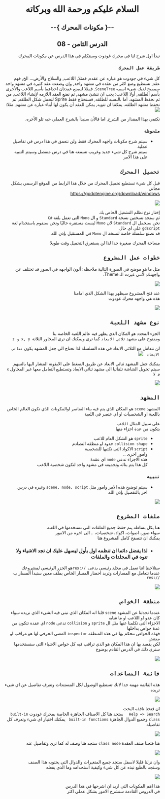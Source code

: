 <div dir = rtl>

<div align = "center">

# السلام عليكم ورحمة الله وبركاته
## --{ مكونات المحرك }--
## الدرس الثامن - 08

</div>

نبدأ اول شرح لنا في محرك غودوت وسنتكلم في هذا الدرس عن مكونات المحرك  

### `طريقة عمل المحرك`
كل شيء في جودوت هو عباره عن عقده, فمثلا, اللاعب, والسلاح والأرض... الخ, فهم عقد, تستطيع وضع اكثر من عقده في مشهد واحد, وإن وضعت عقد كثيره في مشهد واحد سيصبح لديك شيء اسمه `SceneTree`.
فمثلا لنصنع عقدتان احداهما بأسم اللاعب والأخرى بأسم الطلقه, أولا اللاعب: يجب ان ننشئ مشهد, ثم نضع العقد اللازمه لإنشاء اللاعب, من ثم نحفظ المشهد.
أما بالنسبه للطلقه, فسنحتاج فقط Sprite لتحمل شكل الطلقه, ثم نحفظ مشهد الطلقه.
يمكننا ان 
تنويه, يمكن للعقد أن يكون لها أبناء عباره عن مشهد, مثلا:
![](Image/12.png)

نكتفي بهذا المقدار من الشرح, اما فالأن سنبدأ بالشرح العملي حبه تلو الأخره.

### `ملحوظة`
*  سيتم شرح مكونات واجهه المحرك فقط ولن نتعمق في هذا درس في تفاصيل عملية  
   سيتم شرح كل شيء جديد وغريب تسمعه هنا في درس منفصل وسيتم التنبيه على هذا الامر
## `تحميل المحرك`
قبل كل شيء تستطيع تحميل المحرك  من خلال هذا الرابط من الموقع الرسمي بشكل مجاني  
https://godotengine.org/download/windows


![](Image/0.png)

إختار نوع نظلم التشغيل الخاص بك  
ثم ستجد نسختين نسخة `Standard` و ال `Mono` التى تعمل بلغة <span dir = ltr> `C#` </span>   
نحن سنحمل ال `Standard` لان `Mono` ليست مستقرة حاليًا ونحن سنقوم باستخدام لغة `gdscript` على اي حال  
قد نصنع سلسلة خاصة لنسخة ال  `Mono` في المستقبل بإذن الله  

مساحة المحرك صغيرة جدا لذا لن يستغرق التحميل وقت طويلا   

## `خطوات عمل المشروع`
مثل ما هو موضح في الصورة التالية
ملاحظه: ألون الواجهه في الصور قد تختلف عن واجهتك; لأنني غيرت الـ Theme.

![](Image/1.png)

عند فتح المشروع سيظهر بهذا الشكل الذي امامنا  
هذه هي واجهه محرك غودوت  

![](Image/2.png)

## `نوع مشهد اللعبة`
الجزء المحدد هو المكان الذي يظهر فيه عالم اللعبة الخاصة بنا  
ومفتوح على مشهد `ثلاثي الابعاد` كما ترى ويمكنك ان ترى المحاور الثلاثة` x, y و z`

لن نتعامل مع الثلاثي الابعاد في هذه السلسلة لذا نحتاج الى جعل المشهد يكون `ثنائي الابعاد
`
![](Image/3.png)

يمكنك جعل المشهد ثنائي الابعاد عن طريق الضغط على الايقونة المشار اليها بالسهم  
سيتم تحويل الشاشة تلقائيا الى مشهد ثنائي الابعاد وتستطيع التعامل معها عبر المحاول `x و y`  

![](Image/4.png)
## `المشهد`
المشهد `scene` هو المكان الذي يتم فيه بناء العناصر اوالمكونات الذي تكون العالم الخاص باللعبة او الشخصيات او اي عنصر في اللعبة  

على سبيل المثال `اللاعب`  
يتكون من عدة اجزاء منها  
* `sprite` هو الشكل العام للاعب
* `collision shape` حدود او منطقة التصادم
* `script` الاكواد التى نكتبها للشخصية  
وامور اخرى ..  
هذه الاجزاء تدعى `node` اي عقدة  
كل هذا يتم بنائه وتجميعه في مشهد واحد لنكون شخصية اللاعب

### `تنبيه`
*  سيتم توضيح هذه الامر وامور مثل `scene, node, script` وغيره في درس اخر بالتفصيل بإذن الله 

![](Image/5.png)

## `ملفات المشروع`
هنا بكل بساطة يتم حفظ جميع الملفات التى تستخدمها في اللعبة  
سواء صور، اصوات، اكواد، شخصيات، .. الى اخره من الامور  
يمكنك ان تتصفح كامل المشروع هنا   
- ### لذا يفضل دائما ان تنظمه اول بأول ليسهل عليك ان تجد الاشياء ولا تتوه في المجلدات والملفات

ستلاحظ اننا نعمل في مجلد رئيسي يدعى <span dir = ltr> `res://` </span> هو الجزر الرئيسي لمشروعك  
عندما نتعامل مع المسارات وتريد احضار المسار الخاص بملف معين ستبدأ المسار ب <span dir = ltr> `res://` </span>  

![](Image/6.png)

## `منطقة الخواص`
عندما تحدثنا عن المشهد `scene` قلنا انه المكان الذي نبني فيه الشيء الذي نريده سواء كان عدو او اللاعب او ما شابه  
الاجزاء التى تكلمنا عنها مثل ال  `sprite` و `collision` تدعى `node`  اي عقدة تتكون من عدة خواص بداخلها  
فهذه الخواص نتحكم بها في هذه المنطقة `inspector` المعنى الحرفي لها هو مراقب او مفتش   
لكن يقصد بها ان هذا المكان هو الذي تراقب فيه كل خواص الاشياء التى سنستخدمها  
سنرى ذلك في الدرس القادم بوضوح  

![](Image/7.png)
## `قائمة المساعدات`

هذه القائمة مهمة جدا لانك تستطيع الوصول لكل المستندات وتعرف تفاصيل عن اي شيء تريده

![](Image/8.png)

ان فتحنا نافذة البحث  
`Help => Search  `
ستجد هنا كل الاصناف الجاهزة الخاصة بمحرك غودوت `built-in class` وجميع الدوال الجاهزة `built-in functions ` 
يمكنك اختيار اي شيء وتعرف كل تفاصيله

![](Image/9.png)

هنا فتحنا صنف العقدة `class node` ستجد هنا وصف له كما ترى وتفاصيل عنه  

![](Image/10.png)

 وان نزلنا قليلا لاسفل ستجد جميع المتغيرات والدوال التى يحتويه هذا الصنف  
 وستجد  بالطبع نبذه عن كل شيء وكيفية استخدامه وما الذي يفعله

![](Image/11.png)

هذا اهم المكونات التى اريد ان اشرحها في هذا الدرس  
في الدروس القادمة سنشرح الامور بشكل عملي اكثر

</div>